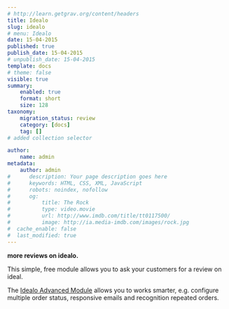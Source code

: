 ```yaml
---
# http://learn.getgrav.org/content/headers
title: Idealo
slug: idealo
# menu: Idealo
date: 15-04-2015
published: true
publish_date: 15-04-2015
# unpublish_date: 15-04-2015
template: docs
# theme: false
visible: true
summary:
    enabled: true
    format: short
    size: 128
taxonomy:
    migration_status: review
    category: [docs]
    tag: []
# added collection selector

author:
    name: admin
metadata:
    author: admin
#      description: Your page description goes here
#      keywords: HTML, CSS, XML, JavaScript
#      robots: noindex, nofollow
#      og:
#          title: The Rock
#          type: video.movie
#          url: http://www.imdb.com/title/tt0117500/
#          image: http://ia.media-imdb.com/images/rock.jpg
#  cache_enable: false
#  last_modified: true
---
```


**more reviews on idealo.**

This simple, free module allows you to ask your customers for a review on ideal.

The [Idealo Advanced Module](http://www.mailbeez.com/documentation/mailbeez/idealo_advanced/) allows you to works smarter, e.g. configure multiple order status, responsive emails and recognition repeated orders.
